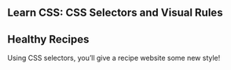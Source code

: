 ## Learn CSS: CSS Selectors and Visual Rules

## Healthy Recipes

Using CSS selectors, you’ll give a recipe website some new style!
